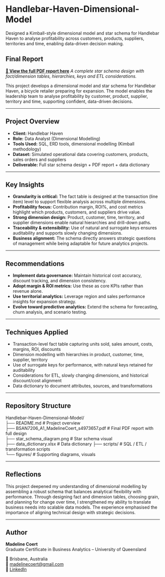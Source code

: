 # Handlebar-Haven-Dimensional-Model
Designed a Kimball-style dimensional model and star schema for Handlebar Haven to analyse profitability across customers, products, suppliers, territories and time, enabling data-driven decision making.

## Final Report  
**[🔗 View the full PDF report here](HandlebarHaven_StarSchema/HandlebarHaven_Model_MadelineCoert.pdf)**
*A complete star schema design with fact/dimension tables, hierarchies, keys and ETL considerations.*

This project develops a dimensional model and star schema for Handlebar Haven, a bicycle retailer preparing for expansion. The model enables the leadership team to analyse profitability by customer, product, supplier, territory and time, supporting confident, data-driven decisions.

---

## Project Overview

- **Client:** Handlebar Haven  
- **Role:** Data Analyst (Dimensional Modelling)  
- **Tools Used:** SQL, ERD tools, dimensional modelling (Kimball methodology)  
- **Dataset:** Simulated operational data covering customers, products, sales orders and suppliers  
- **Deliverable:** Full star schema design + PDF report + data dictionary  

---

## Key Insights

- **Granularity is critical:** The fact table is designed at the transaction (line item) level to support flexible analysis across multiple dimensions.  
- **Profitability focus:** Contribution margin, ROI%, and cost metrics highlight which products, customers, and suppliers drive value.  
- **Strong dimension design:** Product, customer, time, territory, and supplier dimensions enable natural hierarchies and drill-down paths.  
- **Traceability & extensibility:** Use of natural and surrogate keys ensures auditability and supports slowly changing dimensions.  
- **Business alignment:** The schema directly answers strategic questions of management while being adaptable for future analytics projects.

---

## Recommendations

- **Implement data governance:** Maintain historical cost accuracy, discount tracking, and dimension consistency.  
- **Adopt margin & ROI metrics:** Use these as core KPIs rather than revenue alone.  
- **Use territorial analytics:** Leverage region and sales performance insights for expansion strategy.  
- **Evolve toward predictive analytics:** Extend the schema for forecasting, churn analysis, and scenario testing.

---

## Techniques Applied

- Transaction-level fact table capturing units sold, sales amount, costs, margins, ROI, discounts  
- Dimension modelling with hierarchies in product, customer, time, supplier, territory  
- Use of surrogate keys for performance, with natural keys retained for auditability  
- Considerations for ETL, slowly changing dimensions, and historical discount/cost alignment  
- Data dictionary to document attributes, sources, and transformations  

---

## Repository Structure

Handlebar-Haven-Dimensional-Model/  
├── README.md                                # Project overview  
├── BSAN7206_A1_MadelineCoert_s4973657.pdf   # Final PDF report with full design  
├── star_schema_diagram.png                   # Star schema visual   
├── data_dictionary.xlsx                      # Data dictionary 
├── scripts/                                  # SQL / ETL / transformation scripts  
└── figures/                                  # Supporting diagrams, visuals  

---

## Reflections

This project deepened my understanding of dimensional modelling by assembling a robust schema that balances analytical flexibility with performance. Through designing fact and dimension tables, choosing grain, and planning for change over time, I strengthened my ability to translate business needs into scalable data models. The experience emphasised the importance of aligning technical design with strategic decisions.

---

## Author

**Madeline Coert**  
Graduate Certificate in Business Analytics – University of Queensland  

📍 Brisbane, Australia  
📧 madelinecoert@gmail.com  
🔗 [LinkedIn](https://www.linkedin.com/in/madeline-coert-546667309)  
